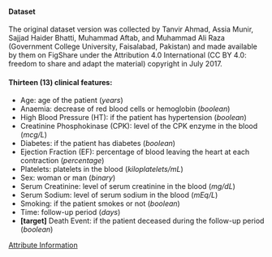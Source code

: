 #### Dataset

The original dataset version was collected by Tanvir Ahmad, Assia Munir, Sajjad Haider Bhatti, Muhammad Aftab, and Muhammad Ali Raza (Government College University, Faisalabad, Pakistan) and made available by them on FigShare under the Attribution 4.0 International (CC BY 4.0: freedom to share and adapt the material) copyright in July 2017.


#### Thirteen (13) clinical features:

- Age: age of the patient (*years*)
- Anaemia: decrease of red blood cells or hemoglobin (*boolean*)
- High Blood Pressure (HT): if the patient has hypertension (*boolean*)
- Creatinine Phosphokinase (CPK): level of the CPK enzyme in the blood (*mcg/L*)
- Diabetes: if the patient has diabetes (*boolean*)
- Ejection Fraction (EF): percentage of blood leaving the heart at each contraction (*percentage*)
- Platelets: platelets in the blood (*kiloplatelets/mL*)
- Sex: woman or man (*binary*)
- Serum Creatinine: level of serum creatinine in the blood (*mg/dL*)
- Serum Sodium: level of serum sodium in the blood (*mEq/L*)
- Smoking: if the patient smokes or not (*boolean*)
- Time: follow-up period (*days*)
- **[target]** Death Event: if the patient deceased during the follow-up period (*boolean*)

[Attribute Information](http://archive.ics.uci.edu/ml/datasets/Heart+failure+clinical+records)
